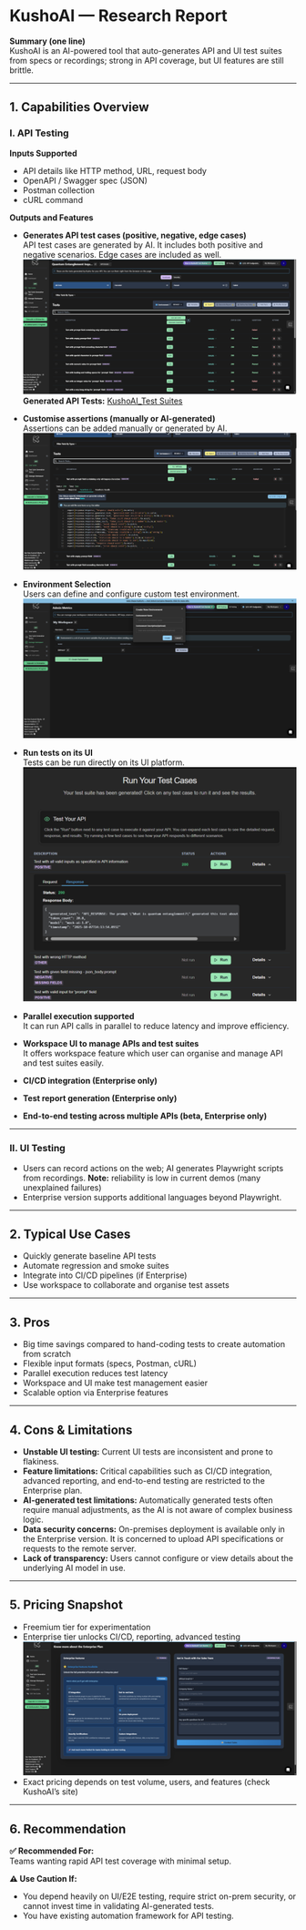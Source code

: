 # KushoAI — Research Report

**Summary (one line)**  
KushoAI is an AI-powered tool that auto-generates API and UI test suites from specs or recordings; strong in API coverage, but UI features are still brittle.

---

## 1. Capabilities Overview

### I. API Testing

**Inputs Supported**  
- API details like HTTP method, URL, request body  
- OpenAPI / Swagger spec (JSON)  
- Postman collection  
- cURL command  

**Outputs and Features**  
- **Generates API test cases (positive, negative, edge cases)**<br>
  API test cases are generated by AI. It includes both positive and negative scenarios. Edge cases are included as well.
  ![KushoAI_Create_Test Suites](https://github.com/XChenscottlogic/AI-Testing-Experiment/blob/main/KushoAI/Screenshot_Test%20Suites.png)
  **Generated API Tests:** [KushoAI_Test Suites](https://github.com/XChenscottlogic/AI-Testing-Experiment/blob/main/KushoAI/tests%20generated%20by%20AI.json)
  
- **Customise assertions (manually or AI-generated)**<br>
  Assertions can be added manually or generated by AI.
  ![KushoAI Assertion Generation](https://github.com/XChenscottlogic/AI-Testing-Experiment/blob/main/KushoAI/Screenshot_Assertion%20Generation.png)
  
- **Environment Selection**<br>
  Users can define and configure custom test environment.
  ![KushoAI_Test Environment Setup](https://github.com/XChenscottlogic/AI-Testing-Experiment/blob/main/KushoAI/Screenshot_Test%20Environment%20Setup.png)
  
- **Run tests on its UI**<br>
  Tests can be run directly on its UI platform.
  ![KushoAI_Run API Tests](https://github.com/XChenscottlogic/AI-Testing-Experiment/blob/main/KushoAI/Screenshot_Response%20Recieved.png)
  
- **Parallel execution supported**<br>
  It can run API calls in parallel to reduce latency and improve efficiency.
  
- **Workspace UI to manage APIs and test suites**<br>
  It offers workspace feature which user can organise and manage API and test suites easily.
  
- **CI/CD integration (Enterprise only)**<br>
  
- **Test report generation (Enterprise only)**<br>
  
- **End-to-end testing across multiple APIs (beta, Enterprise only)**<br>  

---

### II. UI Testing

- Users can record actions on the web; AI generates Playwright scripts from recordings.
 **Note:** reliability is low in current demos (many unexplained failures)  
- Enterprise version supports additional languages beyond Playwright. 

---

## 2. Typical Use Cases

- Quickly generate baseline API tests  
- Automate regression and smoke suites  
- Integrate into CI/CD pipelines (if Enterprise)  
- Use workspace to collaborate and organise test assets  

---

## 3. Pros

- Big time savings compared to hand-coding tests to create automation from scratch 
- Flexible input formats (specs, Postman, cURL)  
- Parallel execution reduces test latency  
- Workspace and UI make test management easier  
- Scalable option via Enterprise features  

---

## 4. Cons & Limitations

- **Unstable UI testing:** Current UI tests are inconsistent and prone to flakiness.
- **Feature limitations:** Critical capabilities such as CI/CD integration, advanced reporting, and end-to-end testing are restricted to the Enterprise plan.
- **AI-generated test limitations:** Automatically generated tests often require manual adjustments, as the AI is not aware of complex business logic.
- **Data security concerns:** On-premises deployment is available only in the Enterprise version. It is concerned to upload API specifications or requests to the remote server.
- **Lack of transparency:** Users cannot configure or view details about the underlying AI model in use.

---

## 5. Pricing Snapshot

- Freemium tier for experimentation  
- Enterprise tier unlocks CI/CD, reporting, advanced testing
  ![Features Supported by Enterprise Version](https://github.com/XChenscottlogic/AI-Testing-Experiment/blob/main/KushoAI/Screenshot_Features%20Supported%20by%20Enterprise%20Version.png)
- Exact pricing depends on test volume, users, and features (check KushoAI’s site)  

---

## 6. Recommendation

**✅ Recommended For:**  
Teams wanting rapid API test coverage with minimal setup.

**⚠️ Use Caution If:**  
- You depend heavily on UI/E2E testing, require strict on-prem security, or cannot invest time in validating AI-generated tests.
- You have existing automation framework for API testing.
